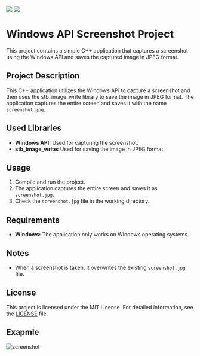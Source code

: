 ![](https://img.shields.io/github/stars/refo0/auto-offsets)
![](https://img.shields.io/github/forks/refo0/auto-offsets)

# Windows API Screenshot Project

This project contains a simple C++ application that captures a screenshot using the Windows API and saves the captured image in JPEG format.

## Project Description

This C++ application utilizes the Windows API to capture a screenshot and then uses the stb_image_write library to save the image in JPEG format. The application captures the entire screen and saves it with the name `screenshot.jpg`.

## Used Libraries

- **Windows API:** Used for capturing the screenshot.
- **stb_image_write:** Used for saving the image in JPEG format.

## Usage

1. Compile and run the project.
2. The application captures the entire screen and saves it as `screenshot.jpg`.
3. Check the `screenshot.jpg` file in the working directory.

## Requirements

- **Windows:** The application only works on Windows operating systems.

## Notes

- When a screenshot is taken, it overwrites the existing `screenshot.jpg` file.

## License

This project is licensed under the MIT License. For detailed information, see the [LICENSE](LICENSE) file.

## Exapmle

![screenshot](https://github.com/ReFo0/screenshot-app/assets/77904942/5be6dc03-6ea9-4055-84f9-0ef5d81cddab)
